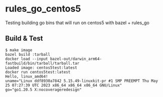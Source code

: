 # rules_go_centos5

Testing building go bins that will run on centos5 with bazel + rules_go

## Build & Test

```console
$ make image
bazel build :tarball
docker load --input bazel-out/darwin_arm64-fastbuild/bin/tarball/tarball.tar
Loaded image: centos5test:latest
docker run centos5test:latest
Hello, linux_amd64!
uname="Linux ddf8930a7842 5.15.49-linuxkit-pr #1 SMP PREEMPT Thu May 25 07:27:39 UTC 2023 x86_64 x86_64 x86_64 GNU/Linux"
go="go1.20.5 X:nocoverageredesign"
```
